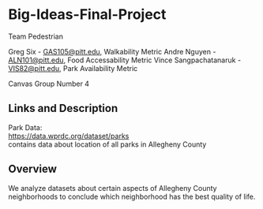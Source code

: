# Big-Ideas-Final-Project

Team Pedestrian

Greg Six - GAS105@pitt.edu, Walkability Metric
Andre Nguyen - ALN101@pitt.edu, Food Accessability Metric
Vince Sangpachatanaruk - VIS82@pitt.edu, Park Availability Metric

Canvas Group Number 4

## Links and Description
Park Data:<br>
https://data.wprdc.org/dataset/parks<br>
contains data about location of all parks in Allegheny County
<br>

## Overview
We analyze datasets about certain aspects of Allegheny County neighborhoods to conclude which neighborhood has the best quality of life.
